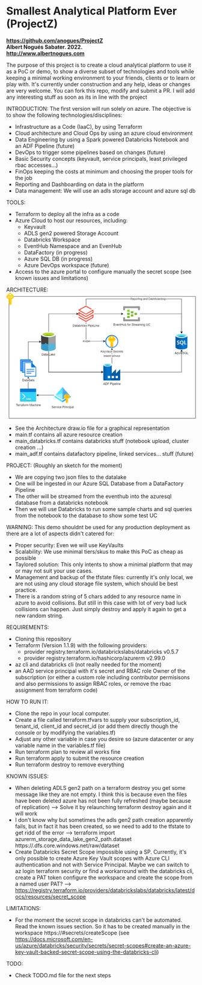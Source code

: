 # Smallest Analytical Platform Ever (ProjectZ)  
**https://github.com/anogues/ProjectZ**  
**Albert Nogués Sabater. 2022.**  
**http://www.albertnogues.com**  

The purpose of this project is to create a cloud analytical platform to use it as a PoC or demo, to show a diverse subset of technologies and tools while keeping a minimal working environment to your friends, clients or to learn or play with.
It's currently under construction and any help, ideas or changes are very welcome. You can fork this repo, modify and submit a PR. I will add any interesting stuff as soon as its in line with the project  

INTRODUCTION:
The first version will run solely on azure. The objective is to show the following technologies/disciplines:
* Infrastructure as a Code (IaaC), by using Terraform
* Cloud architecture and Cloud Ops by using an azure cloud environment
* Data Engineering by using a Spark powered Databricks Notebook and an ADF Pipeline (future)
* DevOps to trigger some pipelines based on changes (future)
* Basic Security concepts (keyvault, service principals, least privileged rbac accesses...)
* FinOps keeping the costs at minimum and choosing the proper tools for the job
* Reporting and Dashboarding on data in the platform
* Data management: We will use an adls storage account and azure sql db

TOOLS:
* Terraform to deploy all the infra as a code
* Azure Cloud to host our resources, including:
    + Keyvault
    + ADLS gen2 powered Storage Account
    + Databricks Workspace
    + EventHub Namespace and an EvenHub
    + DataFactory (in progress)
    + Azure SQL DB (in progress)
    + Azure DevOps workspace (future)
* Access to the azure portal to configure manually the secret scope (see known issues and limitations)

ARCHITECTURE:
![](architecture/Architecture.png "Temporary Architecture")
* See the Architecture draw.io file for a graphical representation
* main.tf contains all azure resource creation
* main_databricks.tf contains databricks stuff (notebook upload, cluster creation ...)
* main_adf.tf contains datafactory pipeline, linked services... stuff (future)

PROJECT: (Roughly an sketch for the moment)
* We are copying two json files to the datalake
* One will be ingested in our Azure SQL Database from a DataFactory Pipeline
* The other will be streamed from the eventhub into the azuresql database from a databricks notebook
* Then we will use Databricks to run some sample charts and sql queries from the notebook to the database to show some test UC

WARNING:
This demo shouldnt be used for any production deployment as there are a lot of aspects didn't catered for:
* Proper security: Even we will use KeyVaults
* Scalability: We use minimal tiers/skus to make this PoC as cheap as possible
* Taylored solution: This only intents to show a minimal platform that may or may not suit your use cases.
* Management and backup of the tfstate files: currently it's only local, we are not using any cloud storage file system, which should be best practice.
* There is a random string of 5 chars added to any resource name in azure to avoid collisions. But still in this case with lot of very bad luck collisions can happen. Just simply destroy and apply it again to get a new random string.

REQUIREMENTS:
* Cloning this repository
* Terraform (Version 1.1.9) with the following providers:
    + provider registry.terraform.io/databrickslabs/databricks v0.5.7
    + provider registry.terraform.io/hashicorp/azurerm v2.99.0
* az cli and databricks cli (not really needed for the moment)
* an AAD service principal with it's secret and RBAC role Owner of the subscription (or either a custom role including contributor permisisons and also permissions to assign RBAC roles, or remove the rbac assignment from terraform code)

HOW TO RUN IT:
* Clone the repo in your local computer.
* Create a file called terraform.tfvars to supply your subscription_id, tenant_id, client_id and secret_id (or add them directly though the console or by modifying the variables.tf)
* Adjust any other variable in case you desire so (azure datacenter or any variable name in the variables.tf file)
* Run terraform plan to review all works fine
* Run terraform apply to submit the resource creation
* Run terraform destroy to remove everything

KNOWN ISSUES:
* When deleting ADLS gen2 path on a terraform destroy you get some message like they are not empty. I think this is because even the files have been deleted azure has not been fully refreshed (maybe because of replication) --> Solve it by relaunching terraform destroy again and it will work
* I don't know why but sometimes the adls gen2 path creation apparently fails, but in fact it has been created, so we need to add to the tfstate to get ridd of the error --> terraform import azurerm_storage_data_lake_gen2_path.dataset https://<storageaccountname>.dfs.core.windows.net/raw/dataset
* Create Databricks Secret Scope impossible using a SP. Currently, it's only possible to create Azure Key Vault scopes with Azure CLI authentication and not with Service Principal. Maybe we can switch to az login terraform security or find a workarround with the databricks cli, create a PAT token configure the workspace and create the scope from a named user PAT? --> https://registry.terraform.io/providers/databrickslabs/databricks/latest/docs/resources/secret_scope

LIMITATIONS:
* For the moment the secret scope in databricks can't be automated. Read the known issues section. So it has to be created manually in the workspace https://<databricks-instance>#secrets/createScope (see https://docs.microsoft.com/en-us/azure/databricks/security/secrets/secret-scopes#create-an-azure-key-vault-backed-secret-scope-using-the-databricks-cli)

TODO:
* Check TODO.md file for the next steps